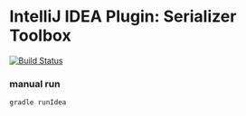 
# IntelliJ IDEA Plugin: Serializer Toolbox

[![Build Status](https://travis-ci.org/nitram509/intellij-idea-plugin-serializer-toolbox.svg?branch=master)](https://travis-ci.org/nitram509/intellij-idea-plugin-serializer-toolbox)

### manual run

```
gradle runIdea
```
